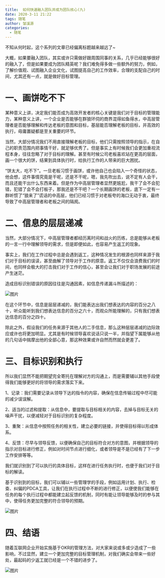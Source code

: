 ```yaml
---
title:  如何快速融入团队并成为团队核心(九)
date: 2020-3-11 21:22
tags: 随笔
author: 邹溪源
categories:
  - 随笔
---
```

不知从何时起，这个系列的文章已经偏离标题越来越远了~

大概，如果要融入团队，其实或许只需做好跟周围同事的关系，几乎已经能够很好的融入了，但是如果要成为团队精英呢？我们难免得多做一些额外的努力，例如，了解价值观、试图融入企业文化，试图提高自己的工作效率，合理的支配自己的时间，尤其还有一点，就是做好目标管理。

# 一、画饼吃不下
某种意义上讲，决定我们能否成为高效开发者的核心关键是我们对于目标的管理能力，某种意义上讲，一个企业是否能够在群狼环伺的商界混得如鱼得水，中高层管理者是否能够理解和传达老板的意图和目标，基层能否理解老板的目标，并高效的执行，毋庸置疑都是至关重要的环节。

当然，大部分情况我们不用直接理解老板的目标，他们只需按照领导的指示，在自己的职责范围内把事情干好，就足够优秀了。但是事实上有时候我们会更加重视流程本身，往往忽略了对于目标的理解。甚至有时候公司老板喜欢站在更高的层面，画一个很大的饼，结果到具体执行时，给执行工作的人带来的巨大困扰。

“饼太大，吃不下”。一旦老板习惯于画饼，或许他自己也会陷入一个奇怪的状态，他会想，这件事情究竟是干呢，还是不干呢，嗯，我先吹出去，说不定有人会干，而且还能干出什么东西来着。但是作为中高层管理者显然更尴尬，我干了会不会犯错，犯错了会不会打板子，那我还是不干吧？一个长期画饼的老板，底下一定有一群听惯了“狼来了”谎话的中高层，他们已经习惯于对老板夸的海口无动于衷，最终导致了中高层管理者和老板之间的隔阂。

# 二、信息的层层递减
当然，大部分情况下，中高层管理者都经历离时间和战火的历练，总是能够从老板的一言一行中理解领导的需求，但是即便如此，也容易产生返工的现象。

事实上，我们在工作过程中总是会遇到返工，这种情况发生的根源也同样来源于我们对于目标的误读，甚至曲解了领导对于工作的原意。返工不仅仅会浪费我们的时间，也同样会极大的打击我们对于工作的信心，甚至会让我们对于职场发展的前途产生迷茫。

造成目标识别错误的原因往往是沟通因素，如信息传递漏斗所描述的：

![图片](https://uploader.shimo.im/f/X18AIeCThX8lOKVc.png!thumbnail)

在这个环节中，信息是层层递减的，我们能表达出我们想表达的内容的百分之八十，听众能听到我们想表达信息的百分之六十，而观众所能理解的，只有我们想表达信息的百分之四十。

 除此之外，假设我们的任务来源于其他人的二手信息，那么这种层层递减的边际效应或许也将更加明显。尤其是有时候领导喜欢说话只说一半，并指望下属能够从他的几句话中揣摩出他的全部心意，那这种效果或许自然而然就会更差了。

# 三、目标识别和执行
所以我们显然不能把期望完全寄托在理解对方的沟通上，而是需要辅以其他手段使得我们能够更好的将领导的需求落实下来。

1、记录：我们需要记录从领导下达的指令的内容，确保在信息传输过程中尽可能的减少误误解。

2、适当的过滤和提取：从信息中，要提取与目标相关的内容，去掉与目标无关的噪声干扰，以便减轻对于目标识别的复杂程度。

3、重聚：从信息中按照任务的相关性，建立必要的链接，并使得目标得以形成体系。

4、反馈：尽早与领导反馈，以便确保自己的目标符合对方的意图，并根据领导的指示对目标进行修正，例如对时间节点进行细化，或者领导是不是已经有了下一步工作安排等等。

我们就识别到了可以执行的具体目标，这样在进行任务执行时，也便于我们对于目标的解读。

基于识别到的目标，我们可以辅以一些管理学的手段，例如运用计划、执行、检查、纠偏的PDCA工具，让我们在执行过程中不断的进行修正，以便使我们能够在任务的每个执行过程中都能建立起反馈的机制，同时有能让领导能够及时的参与其中，使得任务更加完整的符合领导的预期。

![图片](https://uploader.shimo.im/f/XDUgMTGnWfA69Uai.png!thumbnail)

# 四、结语
随着互联网企业开始实施基于OKR的管理方法，对大家来说或多或少造成了一些影响，不过显然，建立一个更加完整的目标管理机制，对我们确实会带来一些好处，最起码的少返工就已经是一个不错的进步了。

![图片](https://uploader.shimo.im/f/gaDemjJH9xgL192l.jpg!thumbnail)

